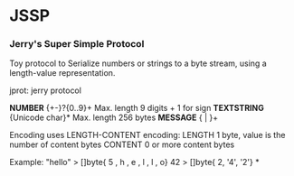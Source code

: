 # JSSP

### Jerry's Super Simple Protocol


Toy protocol to Serialize numbers or strings to a byte stream,
using a length-value representation.


jprot: jerry protocol

**NUMBER**		{+-}?{0..9}+		Max. length   9 digits + 1 for sign
**TEXTSTRING**	{Unicode char}*		Max. length 256 bytes
**MESSAGE**		{<NUMBER> | <TEXTSTRING>}+

Encoding uses LENGTH-CONTENT encoding:
LENGTH	1 byte, value is the number of content bytes
CONTENT	0 or more content bytes

Example:
"hello"	>	[]byte{ 5 , h , e , l , l , o}
42		>	[]byte{ 2, '4', '2'}
*
